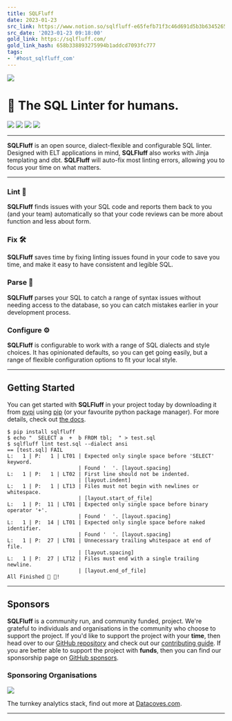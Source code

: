 ```yaml
---
title: SQLFluff
date: 2023-01-23
src_link: https://www.notion.so/sqlfluff-e65fefb71f3c46d691d5b3b634526592
src_date: '2023-01-23 09:18:00'
gold_link: https://sqlfluff.com/
gold_link_hash: 658b338893275994b1addcd7093fc777
tags:
- '#host_sqlfluff_com'
---
```



[![](/images/sqlfluff-wide.png)](/)

📜 The SQL Linter for humans.
============================

[![](https://img.shields.io/pypi/dm/sqlfluff?logo=pypi&style=flat-square)](https://pypi.org/project/sqlfluff/)
[![](https://img.shields.io/pypi/v/sqlfluff?logo=pypi&style=flat-square)](https://pypi.org/project/sqlfluff/)
[![](https://img.shields.io/github/license/sqlfluff/sqlfluff?style=flat-square)](https://github.com/sqlfluff/sqlfluff)
[![](https://img.shields.io/github/stars/sqlfluff/sqlfluff?logo=github&style=flat-square)](https://github.com/sqlfluff/sqlfluff)


---



**SQLFluff** is an open source, dialect-flexible and configurable SQL
 linter. Designed with ELT applications in mind, **SQLFluff** also
 works with Jinja templating and dbt. **SQLFluff** will auto-fix most
 linting errors, allowing you to focus your time on what matters.
 




---


### Lint 🧼



**SQLFluff** finds issues with your SQL code and reports them back
 to you (and your team) automatically so that your code reviews can be
 more about function and less about form.
 


### Fix 🛠️



**SQLFluff** saves time by fixing linting issues found in your code
 to save you time, and make it easy to have consistent and legible SQL.
 


### Parse 📜



**SQLFluff** parses your SQL to catch a range of syntax issues without
 needing access to the database, so you can catch mistakes earlier in your
 development process.
 


### Configure ⚙️



**SQLFluff** is configurable to work with a range of SQL dialects and
 style choices. It has opinionated defaults, so you can get going easily,
 but a range of flexible configuration options to fit your local style.
 




---


Getting Started
---------------



 You can get started with **SQLFluff** in your project today by
 downloading it from [pypi](https://pypi.org/project/sqlfluff/)
 using [pip](https://pip.pypa.io/) (or your favourite python
 package manager). For more details, check out [the docs](https://docs.sqlfluff.com).
 



```
$ pip install sqlfluff
$ echo "  SELECT a  +  b FROM tbl;  " > test.sql
$ sqlfluff lint test.sql --dialect ansi
== [test.sql] FAIL
L:   1 | P:   1 | LT01 | Expected only single space before 'SELECT' keyword.
                       | Found '  '. [layout.spacing]
L:   1 | P:   1 | LT02 | First line should not be indented.
                       | [layout.indent]
L:   1 | P:   1 | LT13 | Files must not begin with newlines or whitespace.
                       | [layout.start_of_file]
L:   1 | P:  11 | LT01 | Expected only single space before binary operator '+'.
                       | Found '  '. [layout.spacing]
L:   1 | P:  14 | LT01 | Expected only single space before naked identifier.
                       | Found '  '. [layout.spacing]
L:   1 | P:  27 | LT01 | Unnecessary trailing whitespace at end of file.
                       | [layout.spacing]
L:   1 | P:  27 | LT12 | Files must end with a single trailing newline.
                       | [layout.end_of_file]
All Finished 📜 🎉!

```



---


Sponsors
--------



**SQLFluff** is a community run, and community funded, project. We're
 grateful to individuals and organisations in the community who choose to
 support the project. If you'd like to support the project with your
 **time**, then head over to our [GitHub repository](https://github.com/sqlfluff/sqlfluff)
 and check out our [contributing guide](https://github.com/sqlfluff/sqlfluff/blob/main/CONTRIBUTING.md).
 If you are better able to support the project with **funds**, then
 you can find our sponsorship page on [GitHub sponsors](https://github.com/sponsors/sqlfluff).
 


### Sponsoring Organisations


[![](images/sponsors/datacoves.png)](https://datacoves.com/)

 The turnkey analytics stack, find out more at [Datacoves.com](https://datacoves.com/).
 




---